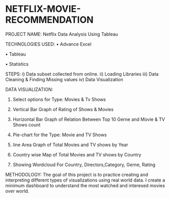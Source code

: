 # NETFLIX-MOVIE-RECOMMENDATION



PROJECT NAME:
Netflix Data Analysis Using Tableau

TECHNOLOGIES USED:
•	Advance Excel

•	Tableau

•	Statistics

STEPS:
i) Data subset collected from online.
ii) Loading Libraries
iii) Data Cleaning & Finding Missing values
iv) Data Visualization

DATA VISUALIZATION:
1) Select options for Type: Movies & Tv Shows

2) Vertical Bar Graph of Rating of Shows & Movies

3) Horizontal Bar Graph of Relation Between Top 10 Gerne and Movie & TV Shows count

4) Pie-chart for the Type: Movie and TV Shows

5) line Area Graph of Total Movies and TV shows by Year

6) Country wise Map of Total Movies and TV shows by Country

7) Showing Wordcloud For Country, Directors,Category, Gerne, Rating

METHODOLOGY:
The goal of this project is to practice creating and interpreting different types of visualizations using real world data. I create a minimum dashboard to understand the most watched and interesed movies over world.

